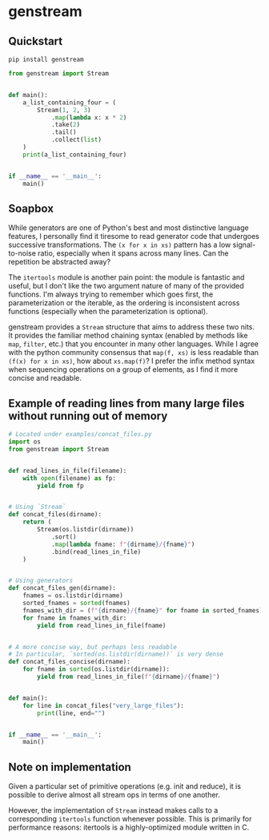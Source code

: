 # genstream

## Quickstart

`pip install genstream`

```python
from genstream import Stream


def main():
    a_list_containing_four = (
        Stream(1, 2, 3)
            .map(lambda x: x * 2)
            .take(2)
            .tail()
            .collect(list)
    )
    print(a_list_containing_four)


if __name__ == '__main__':
    main()
```


## Soapbox
While generators are one of Python's best and most distinctive language features, I personally find it tiresome to read 
generator code that undergoes successive transformations. The `(x for x in xs)` pattern has a low signal-to-noise ratio, 
especially when it spans across many lines. Can the repetition be abstracted away?

The `itertools` module is another pain point: the module is fantastic and useful, but I don't like the two argument nature of
many of the provided functions. I'm always trying to remember which goes first, the parameterization or the iterable,
as the ordering is inconsistent across functions (especially when the parameterization is optional).

genstream provides a `Stream` structure that aims to address these two nits. It provides the familiar method chaining syntax
(enabled by methods like `map`, `filter`, etc.) that you encounter in many other languages. While I agree with
the python community consensus that `map(f, xs)` is less readable than `(f(x) for x in xs)`, how about `xs.map(f)`? I
prefer the infix method syntax when sequencing operations on a group of elements, as I find it more concise and readable.

## Example of reading lines from many large files without running out of memory

```python
# Located under examples/concat_files.py
import os
from genstream import Stream


def read_lines_in_file(filename):
    with open(filename) as fp:
        yield from fp


# Using `Stream`
def concat_files(dirname):
    return (
        Stream(os.listdir(dirname))
            .sort()
            .map(lambda fname: f"{dirname}/{fname}")
            .bind(read_lines_in_file)
    )


# Using generators
def concat_files_gen(dirname):
    fnames = os.listdir(dirname)
    sorted_fnames = sorted(fnames)
    fnames_with_dir = (f"{dirname}/{fname}" for fname in sorted_fnames)
    for fname in fnames_with_dir:
        yield from read_lines_in_file(fname)


# A more concise way, but perhaps less readable
# In particular, `sorted(os.listdir(dirname))` is very dense
def concat_files_concise(dirname):
    for fname in sorted(os.listdir(dirname)):
        yield from read_lines_in_file(f"{dirname}/{fname}")


def main():
    for line in concat_files("very_large_files"):
        print(line, end="")


if __name__ == '__main__':
    main()
```

## Note on implementation
Given a particular set of primitive operations (e.g. init and reduce), it is
possible to derive almost all stream ops in terms of one another.

However, the implementation of `Stream` instead makes calls to a corresponding
`itertools` function whenever possible. This is primarily for performance
reasons: itertools is a highly-optimized module written in C.

